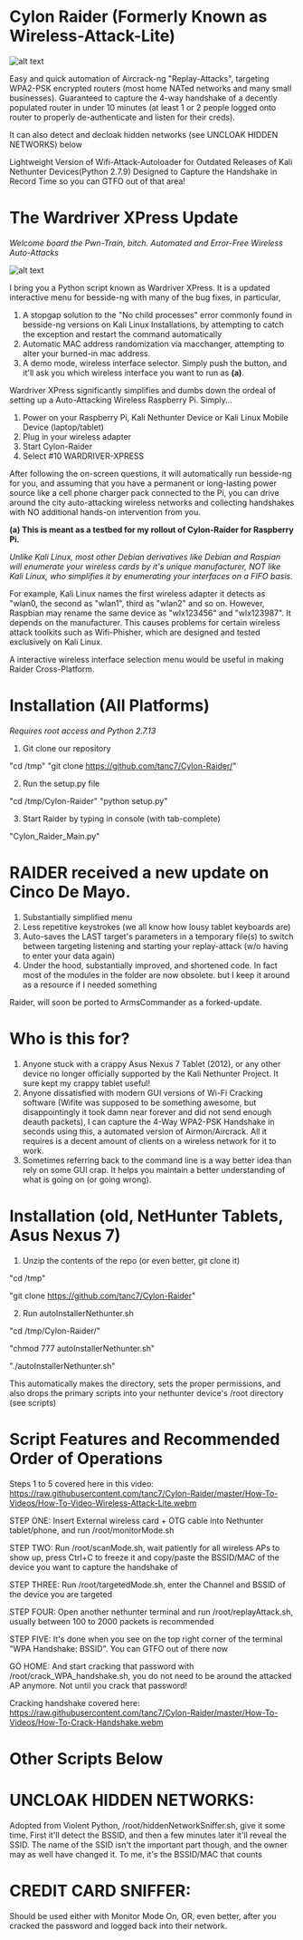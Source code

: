 
# Cylon Raider (Formerly Known as Wireless-Attack-Lite)


![alt text](https://github.com/tanc7/Cylon-Raider/raw/master/images/Screenshot%20from%202017-10-17%2011-27-13.png)

Easy and quick automation of Aircrack-ng "Replay-Attacks", targeting WPA2-PSK encrypted routers (most home NATed networks and many small businesses). Guaranteed to capture the 4-way handshake of a decently populated router in under 10 minutes (at least 1 or 2 people logged onto router to properly de-authenticate and listen for their creds).

It can also detect and decloak hidden networks (see UNCLOAK HIDDEN NETWORKS) below

Lightweight Version of Wifi-Attack-Autoloader for Outdated Releases of Kali Nethunter Devices(Python 2.7.9)
Designed to Capture the Handshake in Record Time so you can GTFO out of that area!

# The Wardriver XPress Update

*Welcome board the Pwn-Train, bitch. Automated and Error-Free Wireless Auto-Attacks*

![alt text](https://github.com/tanc7/Cylon-Raider/raw/master/images/Screenshot%20from%202017-10-17%2011-27-21.png)

I bring you a Python script known as Wardriver XPress. It is a updated interactive menu for besside-ng with many of the bug fixes, in particular,

1. A stopgap solution to the "No child processes" error commonly found in besside-ng versions on Kali Linux Installations, by attempting to catch the exception and restart the command automatically
2. Automatic MAC address randomization via macchanger, attempting to alter your burned-in mac address.
3. A demo mode, wireless interface selector. Simply push the button, and it'll ask you which wireless interface you want to run as **(a)**.

Wardriver XPress significantly simplifies and dumbs down the ordeal of setting up a Auto-Attacking Wireless Raspberry Pi. Simply...

1. Power on your Raspberry Pi, Kali Nethunter Device or Kali Linux Mobile Device (laptop/tablet)
2. Plug in your wireless adapter
3. Start Cylon-Raider
4. Select #10 WARDRIVER-XPRESS

After following the on-screen questions, it will automatically run besside-ng for you, and assuming that you have a permanent or long-lasting power source like a cell phone charger pack connected to the Pi, you can drive around the city auto-attacking wireless networks and collecting handshakes with NO additional hands-on intervention from you.

**(a) This is meant as a testbed for my rollout of Cylon-Raider for Raspberry Pi.**

*Unlike Kali Linux, most other Debian derivatives like Debian and Raspian will enumerate your wireless cards by it's unique manufacturer, NOT like Kali Linux, who simplifies it by enumerating your interfaces on a FIFO basis.*

For example, Kali Linux names the first wireless adapter it detects as "wlan0, the second as "wlan1", third as "wlan2" and so on. However, Raspbian may rename the same device as "wlx123456" and "wlx123987". It depends on the manufacturer. This causes problems for certain wireless attack toolkits such as Wifi-Phisher, which are designed and tested exclusively on Kali Linux.

A interactive wireless interface selection menu would be useful in making Raider Cross-Platform.

# Installation (All Platforms)

*Requires root access and Python 2.7.13*

1. Git clone our repository

  "cd /tmp"
  "git clone https://github.com/tanc7/Cylon-Raider/"

2. Run the setup.py file

  "cd /tmp/Cylon-Raider"
  "python setup.py"

3. Start Raider by typing in console (with tab-complete)

  "Cylon_Raider_Main.py"

# RAIDER received a new update on Cinco De Mayo.

1. Substantially simplified menu
2. Less repetitive keystrokes (we all know how lousy tablet keyboards are)
3. Auto-saves the LAST target's parameters in a temporary file(s) to switch between targeting listening and starting your replay-attack (w/o having to enter your data again)
4. Under the hood, substantially improved, and shortened code. In fact most of the modules in the folder are now obsolete. but I keep it around as a resource if I needed something

Raider, will soon be ported to ArmsCommander as a forked-update.

# Who is this for?
1. Anyone stuck with a crappy Asus Nexus 7 Tablet (2012), or any other device no longer officially supported by the Kali Nethunter Project. It sure kept my crappy tablet useful!
2. Anyone dissatisfied with modern GUI versions of Wi-Fi Cracking software (Wifite was supposed to be something awesome, but disappointingly it took damn near forever and did not send enough deauth packets), I can capture the 4-Way WPA2-PSK Handshake in seconds using this, a automated version of Airmon/Aircrack. All it requires is a decent amount of clients on a wireless network for it to work.
3. Sometimes referring back to the command line is a way better idea than rely on some GUI crap. It helps you maintain a better understanding of what is going on (or going wrong).

# Installation (old, NetHunter Tablets, Asus Nexus 7)
1. Unzip the contents of the repo (or even better, git clone it)

"cd /tmp"

"git clone https://github.com/tanc7/Cylon-Raider"

2. Run autoInstallerNethunter.sh

"cd /tmp/Cylon-Raider/"

"chmod 777 autoInstallerNethunter.sh"

"./autoInstallerNethunter.sh"

This automatically makes the directory, sets the proper permissions, and also drops the primary scripts into your nethunter device's /root directory (see scripts)

# Script Features and Recommended Order of Operations
Steps 1 to 5 covered here in this video: https://raw.githubusercontent.com/tanc7/Cylon-Raider/master/How-To-Videos/How-To-Video-Wireless-Attack-Lite.webm

STEP ONE: Insert External wireless card + OTG cable into Nethunter tablet/phone, and run /root/monitorMode.sh

STEP TWO: Run /root/scanMode.sh, wait patiently for all wireless APs to show up, press Ctrl+C to freeze it and copy/paste the BSSID/MAC of the device you want to capture the handshake of

STEP THREE: Run /root/targetedMode.sh, enter the Channel and BSSID of the device you are targeted

STEP FOUR: Open another nethunter terminal and run /root/replayAttack.sh, usually between 100 to 2000 packets is recommended

STEP FIVE: It's done when you see on the top right corner of the terminal "WPA Handshake: BSSID". You can GTFO out of there now

GO HOME: And start cracking that password with /root/crack_WPA_handshake.sh, you do not need to be around the attacked AP anymore. Not until you crack that password!

Cracking handshake covered here: https://raw.githubusercontent.com/tanc7/Cylon-Raider/master/How-To-Videos/How-To-Crack-Handshake.webm

# Other Scripts Below

# UNCLOAK HIDDEN NETWORKS:

Adopted from Violent Python, /root/hiddenNetworkSniffer.sh, give it some time. First it'll detect the BSSID, and then a few minutes later it'll reveal the SSID. The name of the SSID isn't the important part though, and the owner may as well have changed it. To me, it's the BSSID/MAC that counts

# CREDIT CARD SNIFFER:

Should be used either with Monitor Mode On, OR, even better, after you cracked the password and logged back into their network.
